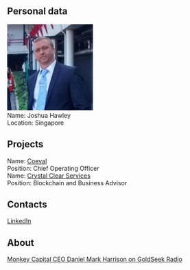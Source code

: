 ## Personal data
![ photo](photo/joshua_hawley.png)  
Name: Joshua Hawley    
Location: Singapore  
## Projects 
Name: [Coeval](../projects/coeval.md)  
Position: Chief Operating Officer  
Name: [Crystal Clear Services](../projects/crystal.md)  
Position: Blockchain and Business Advisor 
## Contacts
[LinkedIn](https://www.linkedin.com/in/joshua-paul-hawley-7b222063/)  
## About
[Monkey Capital CEO Daniel Mark Harrison on GoldSeek Radio](http://www.radio.goldseek.com/nuggets/DMHandJosh.mp3)
